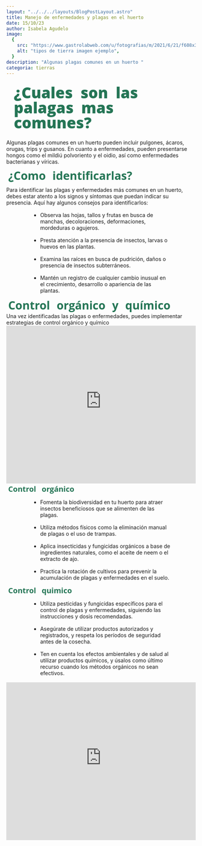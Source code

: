 ```yaml
---
layout: "../../../layouts/BlogPostLayout.astro"
title: Manejo de enfermedades y plagas en el huerto
date: 15/10/23
author: Isabela Agudelo
image:
  {
    src: "https://www.gastrolabweb.com/u/fotografias/m/2021/6/21/f608x342-15108_44831_0.jpg",
    alt: "tipos de tierra imagen ejemplo",
  }
description: "Algunas plagas comunes en un huerto "
categoria: tierras
---
```


<h1 class="post-title" >¿Cuales son las palagas mas comunes?</h1>

Algunas plagas comunes en un huerto pueden incluir pulgones, ácaros, orugas, trips y gusanos. En cuanto a enfermedades, pueden presentarse hongos como el mildiú polvoriento y el oidio, así como enfermedades bacterianas y víricas.

<p class="post-sub-title" >¿Como identificarlas?</p>

Para identificar las plagas y enfermedades más comunes en un huerto, debes estar atento a los signos y síntomas que puedan indicar su presencia. Aquí hay algunos consejos para identificarlos:

<div class="list-container">

- Observa las hojas, tallos y frutas en busca de manchas, decoloraciones, deformaciones, mordeduras o agujeros.
- Presta atención a la presencia de insectos, larvas o huevos en las plantas.
- Examina las raíces en busca de pudrición, daños o presencia de insectos subterráneos.
- Mantén un registro de cualquier cambio inusual en el crecimiento, desarrollo o apariencia de las plantas.

</div>

<p class="post-sub-title">Control orgánico y químico</p>
Una vez identificadas las plagas o enfermedades, puedes implementar estrategias de control orgánico y químico

<iframe src="https://www.youtube-nocookie.com/embed/A86urdDRuac?si=FZD_UOdO3iQWmDtV" title="YouTube video player" frameborder="0" allow="accelerometer; autoplay; clipboard-write; encrypted-media; gyroscope; picture-in-picture; web-share" allowfullscreen></iframe>

<p class="post-mini-title">Control orgánico</p>

<div class="list-container">

- Fomenta la biodiversidad en tu huerto para atraer insectos beneficiosos que se alimenten de las plagas.
- Utiliza métodos físicos como la eliminación manual de plagas o el uso de trampas.
- Aplica insecticidas y fungicidas orgánicos a base de ingredientes naturales, como el aceite de neem o el extracto de ajo.
- Practica la rotación de cultivos para prevenir la acumulación de plagas y enfermedades en el suelo.

</div>

<p class="post-mini-title">Control quimico</p>

<div class="list-container">

- Utiliza pesticidas y fungicidas específicos para el control de plagas y enfermedades, siguiendo las instrucciones y dosis recomendadas.
- Asegúrate de utilizar productos autorizados y registrados, y respeta los períodos de seguridad antes de la cosecha.
- Ten en cuenta los efectos ambientales y de salud al utilizar productos químicos, y úsalos como último recurso cuando los métodos orgánicos no sean efectivos.

</div>

<iframe  src="https://www.youtube-nocookie.com/embed/E2O_YOqOIZw?si=Fs3McTtdlMW9lfn6" title="YouTube video player" frameborder="0" allow="accelerometer; autoplay; clipboard-write; encrypted-media; gyroscope; picture-in-picture; web-share" allowfullscreen></iframe>

<style>

  iframe {
    width: 100%;
    height: 420px;
  }


  .post-title{
    font-family: "Open Sans", sans-serif;
    font-size:  40px;
    font-weight: 900;
    color: #247555;
    padding: 10px;
    margin: 10px;
    line-height: 100%;
    word-spacing: 10px;

  }

  .post-sub-title {
    font-family: "Open Sans", sans-serif;
    font-size:  30px;
    font-weight: 500;
    color: #247555;
    margin: 5px;
    line-height: 100%;
    word-spacing: 10px;
    font-weight: 700;

  }

  .post-mini-title {
    font-family: "Open Sans", sans-serif;
    font-size:  20px;
    font-weight: 500;
    color: #247555;
    margin: 5px;
    line-height: 100%;
    word-spacing: 10px;
    font-weight: 700;
  }


  .list-container > ul {
    list-style: disc;
    margin: 1rem 10%;
  }

  .list-container > ul > li {
    margin: 1rem;
  }

  .list-container > li {
    margin: 10px;

  }

</style>
